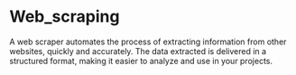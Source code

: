 # Web_scraping
A web scraper automates the process of extracting information from other websites, quickly and accurately. The data extracted is delivered in a structured format, making it easier to analyze and use in your projects.
